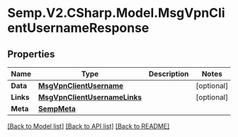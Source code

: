 # Semp.V2.CSharp.Model.MsgVpnClientUsernameResponse
## Properties

Name | Type | Description | Notes
------------ | ------------- | ------------- | -------------
**Data** | [**MsgVpnClientUsername**](MsgVpnClientUsername.md) |  | [optional] 
**Links** | [**MsgVpnClientUsernameLinks**](MsgVpnClientUsernameLinks.md) |  | [optional] 
**Meta** | [**SempMeta**](SempMeta.md) |  | 

[[Back to Model list]](../README.md#documentation-for-models) [[Back to API list]](../README.md#documentation-for-api-endpoints) [[Back to README]](../README.md)

